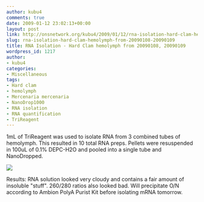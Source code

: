 ```yaml
---
author: kubu4
comments: true
date: 2009-01-12 23:02:13+00:00
layout: post
link: http://onsnetwork.org/kubu4/2009/01/12/rna-isolation-hard-clam-hemolymph-from-20090108-20090109/
slug: rna-isolation-hard-clam-hemolymph-from-20090108-20090109
title: RNA Isolation - Hard Clam hemolymph from 20090108, 20090109
wordpress_id: 1217
author:
- kubu4
categories:
- Miscellaneous
tags:
- Hard clam
- hemolymph
- Mercenaria mercenaria
- NanoDrop1000
- RNA isolation
- RNA quantification
- TriReagent
---
```


1mL of TriReagent was used to isolate RNA from 3 combined tubes of hemolymph. This resulted in 10 total RNA preps. Pellets were resuspended in 100uL of 0.1% DEPC-H2O and pooled into a single tube and NanoDropped.

![](http://eagle.fish.washington.edu/Arabidopsis/RNA%20Spec%20Readings/20090112%20RNA%20SJW.jpg)

Results: RNA solution looked very cloudy and contains a fair amount of insoluble "stuff". 260/280 ratios also looked bad. Will precipitate O/N according to Ambion PolyA Purist Kit before isolating mRNA tomorrow.
